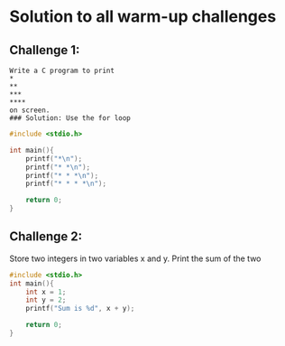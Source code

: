 # Solution to all warm-up challenges

## Challenge 1: 
```
Write a C program to print
*
**
***
****
on screen.
### Solution: Use the for loop
```
```c++
#include <stdio.h>

int main(){
    printf("*\n");
    printf("* *\n");
    printf("* * *\n");
    printf("* * * *\n");

    return 0;
}
```
## Challenge 2:
Store two integers in two variables x and y. Print the sum of the two
```c++
#include <stdio.h>
int main(){
    int x = 1;
    int y = 2;
    printf("Sum is %d", x + y);

    return 0;
}
```